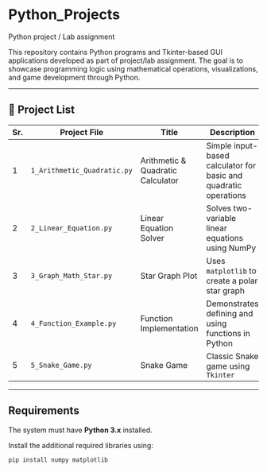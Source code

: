 # Python_Projects
Python project / Lab assignment 

This repository contains Python programs and Tkinter-based GUI applications developed as part of project/lab assignment. The goal is to showcase programming logic using mathematical operations, visualizations, and game development through Python.

---

## 📁 Project List

| Sr. | Project File                  | Title                              | Description |
|-----|-------------------------------|------------------------------------|-------------|
| 1   | `1_Arithmetic_Quadratic.py`   | Arithmetic & Quadratic Calculator  | Simple input-based calculator for basic and quadratic operations |
| 2   | `2_Linear_Equation.py`        | Linear Equation Solver             | Solves two-variable linear equations using NumPy |
| 3   | `3_Graph_Math_Star.py`        | Star Graph Plot                    | Uses `matplotlib` to create a polar star graph |
| 4   | `4_Function_Example.py`       | Function Implementation            | Demonstrates defining and using functions in Python |
| 5   | `5_Snake_Game.py`             | Snake Game                         | Classic Snake game using `Tkinter` |

---

## Requirements

The system must have **Python 3.x** installed.  

Install the additional required libraries using:

```bash
pip install numpy matplotlib

